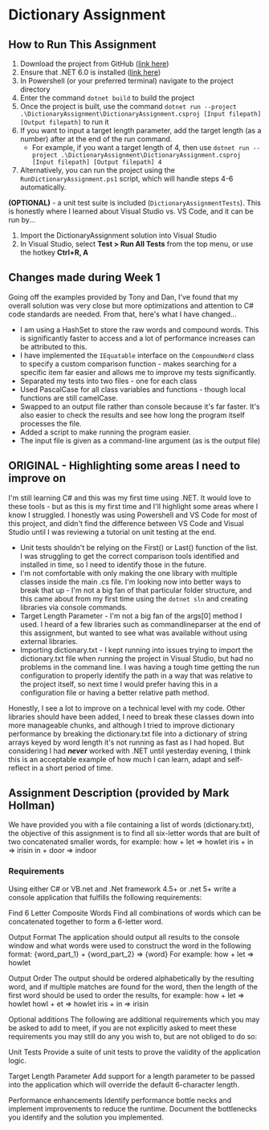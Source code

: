 # Dictionary Assignment

## How to Run This Assignment
1. Download the project from GitHub ([link here](https://github.com/tinyeye-zach/DictionaryAssignment.git))
2. Ensure that .NET 6.0 is installed ([link here](https://dotnet.microsoft.com/en-us/download/dotnet/6.0))
3. In Powershell (or your preferred terminal) navigate to the project directory
4. Enter the command ```dotnet build``` to build the project
5. Once the project is built, use the command ```dotnet run --project .\DictionaryAssignment\DictionaryAssignment.csproj [Input filepath] [Output filepath]``` to run it
6. If you want to input a target length parameter, add the target length (as a number) after at the end of the run command.
   - For example, if you want a target length of 4, then use ```dotnet run --project .\DictionaryAssignment\DictionaryAssignment.csproj [Input filepath] [Output filepath] 4```
7. Alternatively, you can run the project using the ```RunDictionaryAssignment.ps1``` script, which will handle steps 4-6 automatically.

**(OPTIONAL)** - a unit test suite is included (```DictionaryAssignmentTests```). This is honestly where I learned about Visual Studio vs. VS Code, and it can be run by...
1. Import the DictionaryAssignment solution into Visual Studio
2. In Visual Studio, select **Test > Run All Tests** from the top menu, or use the hotkey **Ctrl+R, A**

## Changes made during Week 1
Going off the examples provided by Tony and Dan, I've found that my overall solution was very close but more optimizations and attention to C# code standards are needed. From that, here's what I have changed...
- I am using a HashSet to store the raw words and compound words. This is significantly faster to access and a lot of performance increases can be attributed to this.
- I have implemented the ```IEquatable``` interface on the ```CompoundWord``` class to specify a custom comparison function - makes searching for a specific item far easier and allows me to improve my tests significantly.
- Separated my tests into two files - one for each class
- Used PascalCase for all class variables and functions - though local functions are still camelCase.
- Swapped to an output file rather than console because it's far faster. It's also easier to check the results and see how long the program itself processes the file.
- Added a script to make running the program easier.
- The input file is given as a command-line argument (as is the output file)


## ORIGINAL - Highlighting some areas I need to improve on
I'm still learning C# and this was my first time using .NET. It would love to these tools - but as this is my first time and I'll highlight some areas where I know I struggled. I honestly was using Powershell and VS Code for most of this project, and didn't find the difference between VS Code and Visual Studio until I was reviewing a tutorial on unit testing at the end.
- Unit tests shouldn't be relying on the First() or Last() function of the list. I was struggling to get the correct comparison tools identified and installed in time, so I need to identify those in the future.
- I'm not comfortable with only making the one library with multiple classes inside the main .cs file. I'm looking now into better ways to break that up - I'm not a big fan of that particular folder structure, and this came about from my first time using the ```dotnet sln``` and creating libraries via console commands.
- Target Length Parameter - I'm not a big fan of the args[0] method I used. I heard of a few libraries such as commandlineparser at the end of this assignment, but wanted to see what was available without using external libraries.
- Importing dictionary.txt - I kept running into issues trying to import the dictionary.txt file when running the project in Visual Studio, but had no problems in the command line. I was having a tough time getting the run configuration to properly identify the path in a way that was relative to the project itself, so next time I would prefer having this in a configuration file or having a better relative path method.

Honestly, I see a lot to improve on a technical level with my code. Other libraries should have been added, I need to break these classes down into more manageable chunks, and although I tried to improve dictionary performance by breaking the dictionary.txt file into a dictionary of string arrays keyed by word length it's not running as fast as I had hoped. But considering I had ***never*** worked with .NET until yesterday evening, I think this is an acceptable example of how much I can learn, adapt and self-reflect in a short period of time.

## Assignment Description (provided by Mark Hollman)

We have provided you with a file containing a list of words (dictionary.txt), the objective of this assignment is to find all six-letter words that are built of two concatenated smaller words, for example:
how + let => howlet
iris + in => irisin
in + door => indoor

### Requirements
Using either C# or VB.net and .Net framework 4.5+ or .net 5+ write a console application that fulfills the following requirements:

Find 6 Letter Composite Words
Find all combinations of words which can be concatenated together to form a 6-letter word.

Output Format
The application should output all results to the console window and what words were used to construct the word in the following format:
{word_part_1} + {word_part_2} => {word}
For example:
how + let => howlet

Output Order
The output should be ordered alphabetically by the resulting word, and if multiple matches are found for the word, then the length of the first word should be used to order the results, for example:
how + let => howlet
howl + et => howlet
iris + in => irisin

Optional additions
The following are additional requirements which you may be asked to add to meet, if you are not explicitly asked to meet these requirements you may still do any you wish to, but are not obliged to do so:

Unit Tests
Provide a suite of unit tests to prove the validity of the application logic.

Target Length Parameter
Add support for a length parameter to be passed into the application which will override the default 6-character length.
 
Performance enhancements
Identify performance bottle necks and implement improvements to reduce the runtime. Document the bottlenecks you identify and the solution you implemented.
